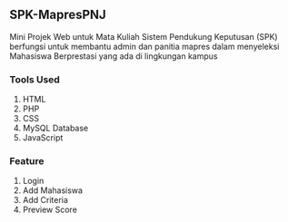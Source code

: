 ## SPK-MapresPNJ

Mini Projek Web untuk Mata Kuliah Sistem Pendukung Keputusan (SPK) berfungsi untuk membantu admin dan panitia mapres dalam menyeleksi Mahasiswa Berprestasi yang ada di lingkungan kampus

### Tools Used

1. HTML
2. PHP
3. CSS
4. MySQL Database
5. JavaScript

### Feature

1. Login
2. Add Mahasiswa
3. Add Criteria
4. Preview Score
